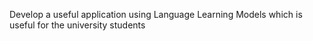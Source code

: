 Develop a useful application using Language Learning Models which is useful for the university students